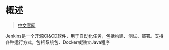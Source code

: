 # 概述

>  [中文官网](https://www.jenkins.io/zh/doc/) 

Jenkins是一个开源CI&CD软件，用于自动化任务，包括构建、测试、部署。支持各种运行方式，包括系统包、Docker或独立Java程序
